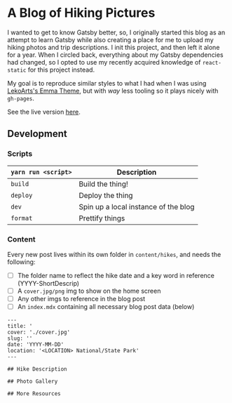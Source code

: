 # A Blog of Hiking Pictures

I wanted to get to know Gatsby better, so, I originally started this blog as an attempt to learn Gatsby while also creating a place for me to upload my hiking photos and trip descriptions. I init this project, and then left it alone for a year. When I circled back, everything about my Gatsby dependencies had changed, so I opted to use my recently acquired knowledge of `react-static` for this project instead.

My goal is to reproduce similar styles to what I had when I was using [LekoArts's Emma Theme](https://github.com/LeKoArts/gatsby-starter-portfolio-emma), but with _way_ less tooling so it plays nicely with `gh-pages`.

See the live version [here](https://kylieis.online/hikes).

## Development

### Scripts

| `yarn run <script>` | Description                          |
| ------------------- | ------------------------------------ |
| `build`             | Build the thing!                     |
| `deploy`            | Deploy the thing                     |
| `dev`               | Spin up a local instance of the blog |
| `format`            | Prettify things                      |

### Content

Every new post lives within its own folder in `content/hikes`, and needs the following:

- [ ] The folder name to reflect the hike date and a key word in reference (YYYY-ShortDescrip)
- [ ] A `cover.jpg/png` img to show on the home screen
- [ ] Any other imgs to reference in the blog post
- [ ] An `index.mdx` containing all necessary blog post data (below)

```
---
title: '
cover: './cover.jpg'
slug: ''
date: 'YYYY-MM-DD'
location: '<LOCATION> National/State Park'
---

## Hike Description

## Photo Gallery

## More Resources
```
